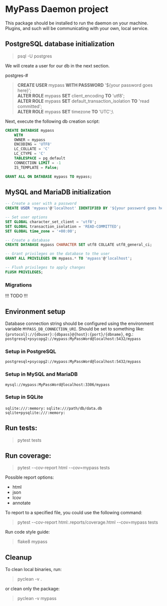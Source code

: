 # MyPass Daemon project

This package should be installed to run the daemon on your machine.
Plugins, and such will be communicating with your own, local service.

## PostgreSQL database initialization

> psql -U postgres

We will create a user for our db in the next section.

postgres-#

> **CREATE USER** mypass **WITH PASSWORD** '${your password goes here}';\
> **ALTER ROLE** mypass **SET** client_encoding **TO** 'utf8';\
> **ALTER ROLE** mypass **SET** default_transaction_isolation **TO** 'read committed';\
> **ALTER ROLE** mypass **SET** timezone **TO** 'UTC';\


Next, execute the following db creation script:

```sql
CREATE DATABASE mypass
    WITH
    OWNER = mypass
    ENCODING = 'UTF8'
    LC_COLLATE = 'C'
    LC_CTYPE = 'C'
    TABLESPACE = pg_default
    CONNECTION LIMIT = -1
    IS_TEMPLATE = False;

GRANT ALL ON DATABASE mypass TO mypass;
```

## MySQL and MariaDB initialization

```sql
-- Create a user with a password
CREATE USER 'mypass'@'localhost' IDENTIFIED BY '${your password goes here}';

-- Set user options
SET GLOBAL character_set_client = 'utf8';
SET GLOBAL transaction_isolation = 'READ-COMMITTED';
SET GLOBAL time_zone = '+00:00';

-- Create a database
CREATE DATABASE mypass CHARACTER SET utf8 COLLATE utf8_general_ci;

-- Grant privileges on the database to the user
GRANT ALL PRIVILEGES ON mypass.* TO 'mypass'@'localhost';

-- Flush privileges to apply changes
FLUSH PRIVILEGES;
```

### Migrations

!!! TODO !!!

## Environment setup

Database connection string should be configured using the environment variable `MYPASS_DB_CONNECTION_URI`.
Should be set to something like: `{protocol}://{dbuser}:{dbpass}@{host}:{port}/{dbname}`, eg.:
`postgresql+psycopg2://mypass:MyPassWord@localhost:5432/mypass`

### Setup in PostgreSQL
`postgresql+psycopg2://mypass:MyPassWord@localhost:5432/mypass`

### Setup in MySQL and MariaDB
`mysql://mypass:MyPassWord@localhost:3306/mypass`

### Setup in SQLite

`sqlite:///:memory:`
`sqlite:///path/db/data.db`
`sqlite+pysqlite:///:memory:`

## Run tests:

> pytest tests

## Run coverage:

> pytest --cov-report html --cov=mypass tests

Possible report options:
 - html
 - json
 - lcov
 - annotate

To report to a specified file, you could use the following command:

> pytest --cov-report html:.reports/coverage.html --cov=mypass tests

Run code style guide:

> flake8 mypass

## Cleanup

To clean local binaries, run:

> pyclean -v .

or clean only the package:

> pyclean -v mypass
